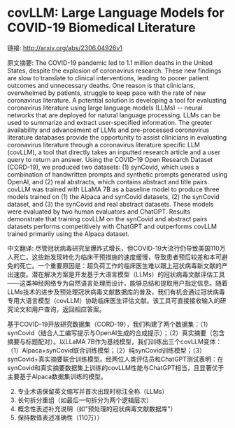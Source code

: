 # covLLM: Large Language Models for COVID-19 Biomedical Literature

链接: http://arxiv.org/abs/2306.04926v1

原文摘要:
The COVID-19 pandemic led to 1.1 million deaths in the United States, despite
the explosion of coronavirus research. These new findings are slow to translate
to clinical interventions, leading to poorer patient outcomes and unnecessary
deaths. One reason is that clinicians, overwhelmed by patients, struggle to
keep pace with the rate of new coronavirus literature. A potential solution is
developing a tool for evaluating coronavirus literature using large language
models (LLMs) -- neural networks that are deployed for natural language
processing. LLMs can be used to summarize and extract user-specified
information. The greater availability and advancement of LLMs and pre-processed
coronavirus literature databases provide the opportunity to assist clinicians
in evaluating coronavirus literature through a coronavirus literature specific
LLM (covLLM), a tool that directly takes an inputted research article and a
user query to return an answer. Using the COVID-19 Open Research Dataset
(CORD-19), we produced two datasets: (1) synCovid, which uses a combination of
handwritten prompts and synthetic prompts generated using OpenAI, and (2) real
abstracts, which contains abstract and title pairs. covLLM was trained with
LLaMA 7B as a baseline model to produce three models trained on (1) the Alpaca
and synCovid datasets, (2) the synCovid dataset, and (3) the synCovid and real
abstract datasets. These models were evaluated by two human evaluators and
ChatGPT. Results demonstrate that training covLLM on the synCovid and abstract
pairs datasets performs competitively with ChatGPT and outperforms covLLM
trained primarily using the Alpaca dataset.

中文翻译:
尽管冠状病毒研究呈爆炸式增长，但COVID-19大流行仍导致美国110万人死亡。这些新发现转化为临床干预措施的速度缓慢，导致患者预后较差和本可避免的死亡。一个重要原因是：超负荷工作的临床医生难以跟上冠状病毒新文献的产出速度。潜在解决方案是开发基于大语言模型（LLMs）的冠状病毒文献评估工具——这类神经网络专为自然语言处理而设计，能够总结和提取用户指定信息。随着LLMs技术的进步及预处理冠状病毒文献数据库的普及，我们有机会通过冠状病毒专用大语言模型（covLLM）协助临床医生评估文献。该工具可直接接收输入的研究论文和用户查询，返回相应答案。

基于COVID-19开放研究数据集（CORD-19），我们构建了两个数据集：（1）synCovid（结合人工编写提示与OpenAI生成的合成提示）；（2）真实摘要（包含摘要与标题配对）。以LLaMA 7B作为基线模型，我们训练出三个covLLM变体：（1）Alpaca+synCovid联合训练模型；（2）纯synCovid训练模型；（3）synCovid+真实摘要联合训练模型。经两位人类评估员和ChatGPT测试表明：在synCovid和真实摘要数据集上训练的covLLM性能与ChatGPT相当，且显著优于主要基于Alpaca数据集训练的模型。


2. 专业术语保留英文缩写并首次出现时标注全称（LLMs）
3. 长句拆分重组（如最后一句拆分为两个逻辑层次）
4. 概念性表述补充说明（如"预处理的冠状病毒文献数据库"）
5. 保持数值表述准确性（110万））
